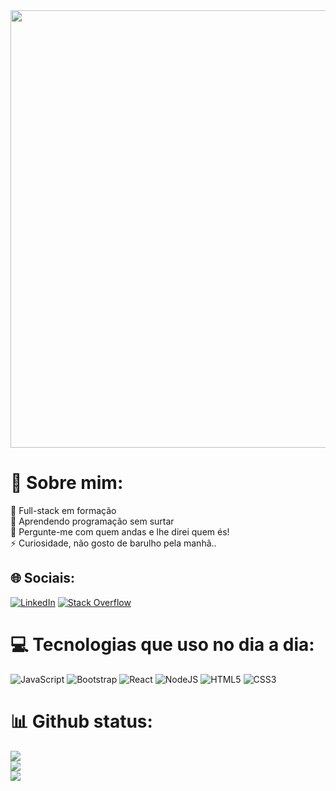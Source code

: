 <center>
<img width="700px" src="https://media0.giphy.com/media/13HgwGsXF0aiGY/giphy.gif?cid=790b76117918bbc69418bde1ca20ac7897d1f89568c82cbf&rid=giphy.gif&ct=g" style="max-width: 100%;">
</center>

# 💫 Sobre mim:
🔭 Full-stack em formação<br>🌱 Aprendendo programação sem surtar<br>💬 Pergunte-me com quem andas e lhe direi quem és!<br>⚡ Curiosidade, não gosto de barulho pela manhã..


## 🌐 Sociais:
[![LinkedIn](https://img.shields.io/badge/LinkedIn-%230077B5.svg?logo=linkedin&logoColor=white)](https://linkedin.com/in/https://www.linkedin.com/in/gabriellbonfim/) [![Stack Overflow](https://img.shields.io/badge/-Stackoverflow-FE7A16?logo=stack-overflow&logoColor=white)](https://stackoverflow.com/users/https://www.codewars.com/users/GabrielSouza2) 

# 💻 Tecnologias que uso no dia a dia:
![JavaScript](https://img.shields.io/badge/javascript-%23323330.svg?style=for-the-badge&logo=javascript&logoColor=%23F7DF1E) ![Bootstrap](https://img.shields.io/badge/bootstrap-%23563D7C.svg?style=for-the-badge&logo=bootstrap&logoColor=white) ![React](https://img.shields.io/badge/react-%2320232a.svg?style=for-the-badge&logo=react&logoColor=%2361DAFB) ![NodeJS](https://img.shields.io/badge/node.js-6DA55F?style=for-the-badge&logo=node.js&logoColor=white) ![HTML5](https://img.shields.io/badge/html5-%23E34F26.svg?style=for-the-badge&logo=html5&logoColor=white) ![CSS3](https://img.shields.io/badge/css3-%231572B6.svg?style=for-the-badge&logo=css3&logoColor=white)
# 📊 Github status:
![](https://github-readme-stats.vercel.app/api?username=GabrielSouza2&theme=react&hide_border=false&include_all_commits=true&count_private=false)<br/>
![](https://github-readme-streak-stats.herokuapp.com/?user=GabrielSouza2&theme=react&hide_border=false)<br/>
![](https://github-readme-stats.vercel.app/api/top-langs/?username=GabrielSouza2&theme=react&hide_border=false&include_all_commits=true&count_private=false&layout=compact)

<!-- Proudly created with GPRM ( https://gprm.itsvg.in ) -->
